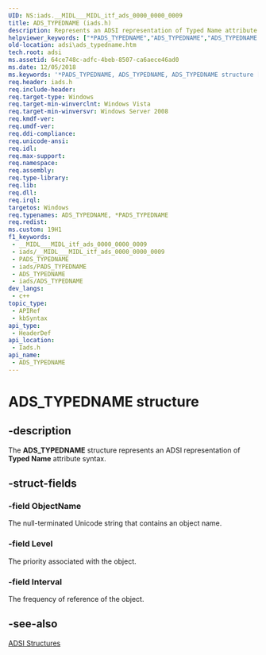```yaml
---
UID: NS:iads.__MIDL___MIDL_itf_ads_0000_0000_0009
title: ADS_TYPEDNAME (iads.h)
description: Represents an ADSI representation of Typed Name attribute syntax.
helpviewer_keywords: ["*PADS_TYPEDNAME","ADS_TYPEDNAME","ADS_TYPEDNAME structure [ADSI]","PADS_TYPEDNAME","PADS_TYPEDNAME structure pointer [ADSI]","_ds_ads_typedname","adsi.ads__typedname","adsi.ads_typedname","iads/ADS_TYPEDNAME","iads/PADS_TYPEDNAME"]
old-location: adsi\ads_typedname.htm
tech.root: adsi
ms.assetid: 64ce748c-adfc-4beb-8507-ca6aece46ad0
ms.date: 12/05/2018
ms.keywords: '*PADS_TYPEDNAME, ADS_TYPEDNAME, ADS_TYPEDNAME structure [ADSI], PADS_TYPEDNAME, PADS_TYPEDNAME structure pointer [ADSI], _ds_ads_typedname, adsi.ads__typedname, adsi.ads_typedname, iads/ADS_TYPEDNAME, iads/PADS_TYPEDNAME'
req.header: iads.h
req.include-header: 
req.target-type: Windows
req.target-min-winverclnt: Windows Vista
req.target-min-winversvr: Windows Server 2008
req.kmdf-ver: 
req.umdf-ver: 
req.ddi-compliance: 
req.unicode-ansi: 
req.idl: 
req.max-support: 
req.namespace: 
req.assembly: 
req.type-library: 
req.lib: 
req.dll: 
req.irql: 
targetos: Windows
req.typenames: ADS_TYPEDNAME, *PADS_TYPEDNAME
req.redist: 
ms.custom: 19H1
f1_keywords:
 - __MIDL___MIDL_itf_ads_0000_0000_0009
 - iads/__MIDL___MIDL_itf_ads_0000_0000_0009
 - PADS_TYPEDNAME
 - iads/PADS_TYPEDNAME
 - ADS_TYPEDNAME
 - iads/ADS_TYPEDNAME
dev_langs:
 - c++
topic_type:
 - APIRef
 - kbSyntax
api_type:
 - HeaderDef
api_location:
 - Iads.h
api_name:
 - ADS_TYPEDNAME
---
```


# ADS_TYPEDNAME structure


## -description

The <b>ADS_TYPEDNAME</b> structure represents an ADSI representation of <b>Typed Name</b> attribute syntax.

## -struct-fields

### -field ObjectName

The null-terminated Unicode string that contains an object name.

### -field Level

The priority associated with the object.

### -field Interval

The frequency of reference of the object.

## -see-also

<a href="/windows/desktop/ADSI/adsi-structures">ADSI Structures</a>